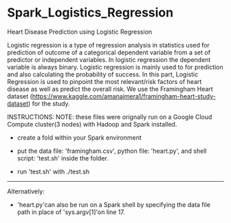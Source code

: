 # Spark_Logistics_Regression


Heart Disease Prediction using Logistic Regression

Logistic regression is a type of regression analysis in statistics used for prediction of outcome of a categorical dependent variable from a set of predictor or independent variables. In logistic regression the dependent variable is always binary. Logistic regression is mainly used to for prediction and also calculating the probability of success.
In this part, Logistic Regression is used to pinpoint the most relevant/risk factors of heart disease as well as predict the overall risk. We use the Framingham Heart dataset (https://www.kaggle.com/amanajmera1/framingham-heart-study-dataset) for the study. 


INSTRUCTIONS: 
NOTE: these files were orignally run on a Google Cloud Compute cluster(3 nodes) with Hadoop and Spark installed. 

- create a fold within your Spark environment 

- put the data file: 'framingham.csv', python file: 'heart.py', and shell script: 'test.sh' inside the folder. 

- run 'test.sh' with ./test.sh

*****************************************************************************************************
Alternatively: 

- 'heart.py'can also be run on a Spark shell by specifying the data file path in place of 'sys.argv[1]'on line 17. 


